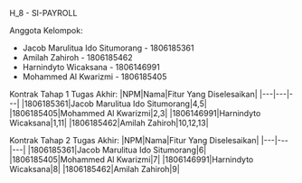 H_8 - SI-PAYROLL

Anggota Kelompok:
- Jacob Marulitua Ido Situmorang - 1806185361 
- Amilah Zahiroh - 1806185462
- Harnindyto Wicaksana - 1806146991
- Mohammed Al Kwarizmi - 1806185405

Kontrak Tahap 1 Tugas Akhir:
|NPM|Nama|Fitur Yang Diselesaikan|
|---|---|---|
|1806185361|Jacob Marulitua Ido Situmorang|4,5|
|1806185405|Mohammed Al Kwarizmi|2,3|
|1806146991|Harnindyto Wicaksana|1,11|
|1806185462|Amilah Zahiroh|10,12,13|

Kontrak Tahap 2 Tugas Akhir:
|NPM|Nama|Fitur Yang Diselesaikan|
|---|---|---|
|1806185361|Jacob Marulitua Ido Situmorang|6|
|1806185405|Mohammed Al Kwarizmi|7|
|1806146991|Harnindyto Wicaksana|8|
|1806185462|Amilah Zahiroh|9|
